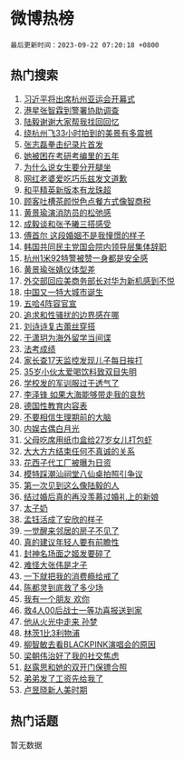 # 微博热榜

`最后更新时间：2023-09-22 07:20:18 +0800`

## 热门搜索

1. [习近平将出席杭州亚运会开幕式](https://m.weibo.cn/search?containerid=100103type%3D1%26t%3D10%26q%3D%23%E4%B9%A0%E8%BF%91%E5%B9%B3%E5%B0%86%E5%87%BA%E5%B8%AD%E6%9D%AD%E5%B7%9E%E4%BA%9A%E8%BF%90%E4%BC%9A%E5%BC%80%E5%B9%95%E5%BC%8F%23&stream_entry_id=51&isnewpage=1&extparam=seat%3D1%26c_type%3D51%26filter_type%3Drealtimehot%26pos%3D0%26stream_entry_id%3D51%26q%3D%2523%25E4%25B9%25A0%25E8%25BF%2591%25E5%25B9%25B3%25E5%25B0%2586%25E5%2587%25BA%25E5%25B8%25AD%25E6%259D%25AD%25E5%25B7%259E%25E4%25BA%259A%25E8%25BF%2590%25E4%25BC%259A%25E5%25BC%2580%25E5%25B9%2595%25E5%25BC%258F%2523%26dgr%3D0%26cate%3D10103%26display_time%3D1695338412%26pre_seqid%3D1695338412442017596204)
1. [港星张智霖到警署协助调查](https://m.weibo.cn/search?containerid=100103type%3D1%26t%3D10%26q%3D%23%E6%B8%AF%E6%98%9F%E5%BC%A0%E6%99%BA%E9%9C%96%E5%88%B0%E8%AD%A6%E7%BD%B2%E5%8D%8F%E5%8A%A9%E8%B0%83%E6%9F%A5%23&stream_entry_id=31&isnewpage=1&extparam=seat%3D1%26c_type%3D31%26flag%3D2%26pos%3D0%26cate%3D5001%26q%3D%2523%25E6%25B8%25AF%25E6%2598%259F%25E5%25BC%25A0%25E6%2599%25BA%25E9%259C%2596%25E5%2588%25B0%25E8%25AD%25A6%25E7%25BD%25B2%25E5%258D%258F%25E5%258A%25A9%25E8%25B0%2583%25E6%259F%25A5%2523%26dgr%3D0%26realpos%3D1%26lcate%3D5001%26stream_entry_id%3D31%26band_rank%3D1%26filter_type%3Drealtimehot%26display_time%3D1695338412%26pre_seqid%3D1695338412442017596204)
1. [陆毅谢谢大家帮我找回回忆](https://m.weibo.cn/search?containerid=100103type%3D1%26t%3D10%26q%3D%E9%99%86%E6%AF%85%E8%B0%A2%E8%B0%A2%E5%A4%A7%E5%AE%B6%E5%B8%AE%E6%88%91%E6%89%BE%E5%9B%9E%E5%9B%9E%E5%BF%86&stream_entry_id=31&isnewpage=1&extparam=seat%3D1%26c_type%3D31%26flag%3D2%26pos%3D1%26cate%3D5001%26q%3D%25E9%2599%2586%25E6%25AF%2585%25E8%25B0%25A2%25E8%25B0%25A2%25E5%25A4%25A7%25E5%25AE%25B6%25E5%25B8%25AE%25E6%2588%2591%25E6%2589%25BE%25E5%259B%259E%25E5%259B%259E%25E5%25BF%2586%26dgr%3D0%26realpos%3D2%26lcate%3D5001%26stream_entry_id%3D31%26band_rank%3D2%26filter_type%3Drealtimehot%26display_time%3D1695338412%26pre_seqid%3D1695338412442017596204)
1. [绕杭州飞33小时拍到的美景有多震撼](https://m.weibo.cn/search?containerid=100103type%3D1%26t%3D10%26q%3D%23%E7%BB%95%E6%9D%AD%E5%B7%9E%E9%A3%9E33%E5%B0%8F%E6%97%B6%E6%8B%8D%E5%88%B0%E7%9A%84%E7%BE%8E%E6%99%AF%E6%9C%89%E5%A4%9A%E9%9C%87%E6%92%BC%23&stream_entry_id=31&isnewpage=1&extparam=seat%3D1%26c_type%3D31%26flag%3D0%26pos%3D2%26cate%3D5001%26q%3D%2523%25E7%25BB%2595%25E6%259D%25AD%25E5%25B7%259E%25E9%25A3%259E33%25E5%25B0%258F%25E6%2597%25B6%25E6%258B%258D%25E5%2588%25B0%25E7%259A%2584%25E7%25BE%258E%25E6%2599%25AF%25E6%259C%2589%25E5%25A4%259A%25E9%259C%2587%25E6%2592%25BC%2523%26dgr%3D0%26realpos%3D3%26lcate%3D5001%26stream_entry_id%3D31%26band_rank%3D3%26filter_type%3Drealtimehot%26display_time%3D1695338412%26pre_seqid%3D1695338412442017596204)
1. [张志磊拳击纪录片首发](https://m.weibo.cn/search?containerid=100103type%3D1%26t%3D10%26q%3D%23%E5%BC%A0%E5%BF%97%E7%A3%8A%E6%8B%B3%E5%87%BB%E7%BA%AA%E5%BD%95%E7%89%87%E9%A6%96%E5%8F%91%23&stream_entry_id=31&isnewpage=1&extparam=seat%3D1%26c_type%3D31%26filter_type%3Drealtimehot%26pos%3D3%26cate%3D5001%26q%3D%2523%25E5%25BC%25A0%25E5%25BF%2597%25E7%25A3%258A%25E6%258B%25B3%25E5%2587%25BB%25E7%25BA%25AA%25E5%25BD%2595%25E7%2589%2587%25E9%25A6%2596%25E5%258F%2591%2523%26dgr%3D0%26adid%3D204481%26is_ad_pos%3D1%26stream_entry_id%3D31%26band_rank%3D4%26lcate%3D5001%26display_time%3D1695338412%26pre_seqid%3D1695338412442017596204)
1. [她被困在考研考编里的五年](https://m.weibo.cn/search?containerid=100103type%3D1%26t%3D10%26q%3D%23%E5%A5%B9%E8%A2%AB%E5%9B%B0%E5%9C%A8%E8%80%83%E7%A0%94%E8%80%83%E7%BC%96%E9%87%8C%E7%9A%84%E4%BA%94%E5%B9%B4%23&stream_entry_id=31&isnewpage=1&extparam=seat%3D1%26c_type%3D31%26flag%3D16%26pos%3D4%26cate%3D5001%26q%3D%2523%25E5%25A5%25B9%25E8%25A2%25AB%25E5%259B%25B0%25E5%259C%25A8%25E8%2580%2583%25E7%25A0%2594%25E8%2580%2583%25E7%25BC%2596%25E9%2587%258C%25E7%259A%2584%25E4%25BA%2594%25E5%25B9%25B4%2523%26dgr%3D0%26realpos%3D4%26lcate%3D5001%26stream_entry_id%3D31%26band_rank%3D4%26filter_type%3Drealtimehot%26display_time%3D1695338412%26pre_seqid%3D1695338412442017596204)
1. [为什么说女生要分开腿坐](https://m.weibo.cn/search?containerid=100103type%3D1%26t%3D10%26q%3D%E4%B8%BA%E4%BB%80%E4%B9%88%E8%AF%B4%E5%A5%B3%E7%94%9F%E8%A6%81%E5%88%86%E5%BC%80%E8%85%BF%E5%9D%90&stream_entry_id=31&isnewpage=1&extparam=seat%3D1%26c_type%3D31%26flag%3D2%26pos%3D5%26cate%3D5001%26q%3D%25E4%25B8%25BA%25E4%25BB%2580%25E4%25B9%2588%25E8%25AF%25B4%25E5%25A5%25B3%25E7%2594%259F%25E8%25A6%2581%25E5%2588%2586%25E5%25BC%2580%25E8%2585%25BF%25E5%259D%2590%26dgr%3D0%26realpos%3D5%26lcate%3D5001%26stream_entry_id%3D31%26band_rank%3D5%26filter_type%3Drealtimehot%26display_time%3D1695338412%26pre_seqid%3D1695338412442017596204)
1. [网红老婆爱吃巧乐兹发文道歉](https://m.weibo.cn/search?containerid=100103type%3D1%26t%3D10%26q%3D%23%E7%BD%91%E7%BA%A2%E8%80%81%E5%A9%86%E7%88%B1%E5%90%83%E5%B7%A7%E4%B9%90%E5%85%B9%E5%8F%91%E6%96%87%E9%81%93%E6%AD%89%23&stream_entry_id=31&isnewpage=1&extparam=seat%3D1%26c_type%3D31%26flag%3D0%26pos%3D6%26cate%3D5001%26q%3D%2523%25E7%25BD%2591%25E7%25BA%25A2%25E8%2580%2581%25E5%25A9%2586%25E7%2588%25B1%25E5%2590%2583%25E5%25B7%25A7%25E4%25B9%2590%25E5%2585%25B9%25E5%258F%2591%25E6%2596%2587%25E9%2581%2593%25E6%25AD%2589%2523%26dgr%3D0%26realpos%3D6%26lcate%3D5001%26stream_entry_id%3D31%26band_rank%3D6%26filter_type%3Drealtimehot%26display_time%3D1695338412%26pre_seqid%3D1695338412442017596204)
1. [和平精英新版本有龙珠超](https://m.weibo.cn/search?containerid=100103type%3D1%26t%3D10%26q%3D%23%E5%92%8C%E5%B9%B3%E7%B2%BE%E8%8B%B1%E6%96%B0%E7%89%88%E6%9C%AC%E6%9C%89%E9%BE%99%E7%8F%A0%E8%B6%85%23&stream_entry_id=31&isnewpage=1&extparam=seat%3D1%26c_type%3D31%26filter_type%3Drealtimehot%26pos%3D7%26cate%3D5001%26q%3D%2523%25E5%2592%258C%25E5%25B9%25B3%25E7%25B2%25BE%25E8%258B%25B1%25E6%2596%25B0%25E7%2589%2588%25E6%259C%25AC%25E6%259C%2589%25E9%25BE%2599%25E7%258F%25A0%25E8%25B6%2585%2523%26dgr%3D0%26adid%3D204520%26is_ad_pos%3D1%26topic_ad%3D1%26stream_entry_id%3D31%26band_rank%3D7%26lcate%3D5001%26display_time%3D1695338412%26pre_seqid%3D1695338412442017596204)
1. [顾客吐槽茶颜悦色点餐方式像智商税](https://m.weibo.cn/search?containerid=100103type%3D1%26t%3D10%26q%3D%23%E9%A1%BE%E5%AE%A2%E5%90%90%E6%A7%BD%E8%8C%B6%E9%A2%9C%E6%82%A6%E8%89%B2%E7%82%B9%E9%A4%90%E6%96%B9%E5%BC%8F%E5%83%8F%E6%99%BA%E5%95%86%E7%A8%8E%23&stream_entry_id=31&isnewpage=1&extparam=seat%3D1%26c_type%3D31%26flag%3D0%26pos%3D8%26cate%3D5001%26q%3D%2523%25E9%25A1%25BE%25E5%25AE%25A2%25E5%2590%2590%25E6%25A7%25BD%25E8%258C%25B6%25E9%25A2%259C%25E6%2582%25A6%25E8%2589%25B2%25E7%2582%25B9%25E9%25A4%2590%25E6%2596%25B9%25E5%25BC%258F%25E5%2583%258F%25E6%2599%25BA%25E5%2595%2586%25E7%25A8%258E%2523%26dgr%3D0%26realpos%3D7%26lcate%3D5001%26stream_entry_id%3D31%26band_rank%3D7%26filter_type%3Drealtimehot%26display_time%3D1695338412%26pre_seqid%3D1695338412442017596204)
1. [黄景瑜演消防员的松弛感](https://m.weibo.cn/search?containerid=100103type%3D1%26t%3D10%26q%3D%E9%BB%84%E6%99%AF%E7%91%9C%E6%BC%94%E6%B6%88%E9%98%B2%E5%91%98%E7%9A%84%E6%9D%BE%E5%BC%9B%E6%84%9F&stream_entry_id=31&isnewpage=1&extparam=seat%3D1%26c_type%3D31%26flag%3D1%26pos%3D9%26cate%3D5001%26q%3D%25E9%25BB%2584%25E6%2599%25AF%25E7%2591%259C%25E6%25BC%2594%25E6%25B6%2588%25E9%2598%25B2%25E5%2591%2598%25E7%259A%2584%25E6%259D%25BE%25E5%25BC%259B%25E6%2584%259F%26dgr%3D0%26realpos%3D8%26lcate%3D5001%26stream_entry_id%3D31%26band_rank%3D8%26filter_type%3Drealtimehot%26display_time%3D1695338412%26pre_seqid%3D1695338412442017596204)
1. [成毅谈和张予曦三搭感受](https://m.weibo.cn/search?containerid=100103type%3D1%26t%3D10%26q%3D%23%E6%88%90%E6%AF%85%E8%B0%88%E5%92%8C%E5%BC%A0%E4%BA%88%E6%9B%A6%E4%B8%89%E6%90%AD%E6%84%9F%E5%8F%97%23&stream_entry_id=31&isnewpage=1&extparam=seat%3D1%26c_type%3D31%26flag%3D0%26pos%3D10%26cate%3D5001%26q%3D%2523%25E6%2588%2590%25E6%25AF%2585%25E8%25B0%2588%25E5%2592%258C%25E5%25BC%25A0%25E4%25BA%2588%25E6%259B%25A6%25E4%25B8%2589%25E6%2590%25AD%25E6%2584%259F%25E5%258F%2597%2523%26dgr%3D0%26realpos%3D9%26lcate%3D5001%26stream_entry_id%3D31%26band_rank%3D9%26filter_type%3Drealtimehot%26display_time%3D1695338412%26pre_seqid%3D1695338412442017596204)
1. [傅首尔 这段婚姻不是我憧憬的样子](https://m.weibo.cn/search?containerid=100103type%3D1%26t%3D10%26q%3D%E5%82%85%E9%A6%96%E5%B0%94+%E8%BF%99%E6%AE%B5%E5%A9%9A%E5%A7%BB%E4%B8%8D%E6%98%AF%E6%88%91%E6%86%A7%E6%86%AC%E7%9A%84%E6%A0%B7%E5%AD%90&stream_entry_id=31&isnewpage=1&extparam=seat%3D1%26c_type%3D31%26flag%3D0%26pos%3D11%26cate%3D5001%26q%3D%25E5%2582%2585%25E9%25A6%2596%25E5%25B0%2594%2520%25E8%25BF%2599%25E6%25AE%25B5%25E5%25A9%259A%25E5%25A7%25BB%25E4%25B8%258D%25E6%2598%25AF%25E6%2588%2591%25E6%2586%25A7%25E6%2586%25AC%25E7%259A%2584%25E6%25A0%25B7%25E5%25AD%2590%26dgr%3D0%26realpos%3D10%26lcate%3D5001%26stream_entry_id%3D31%26band_rank%3D10%26filter_type%3Drealtimehot%26display_time%3D1695338412%26pre_seqid%3D1695338412442017596204)
1. [韩国共同民主党国会院内领导层集体辞职](https://m.weibo.cn/search?containerid=100103type%3D1%26t%3D10%26q%3D%23%E9%9F%A9%E5%9B%BD%E5%85%B1%E5%90%8C%E6%B0%91%E4%B8%BB%E5%85%9A%E5%9B%BD%E4%BC%9A%E9%99%A2%E5%86%85%E9%A2%86%E5%AF%BC%E5%B1%82%E9%9B%86%E4%BD%93%E8%BE%9E%E8%81%8C%23&stream_entry_id=31&isnewpage=1&extparam=seat%3D1%26c_type%3D31%26flag%3D1%26pos%3D12%26cate%3D5001%26q%3D%2523%25E9%259F%25A9%25E5%259B%25BD%25E5%2585%25B1%25E5%2590%258C%25E6%25B0%2591%25E4%25B8%25BB%25E5%2585%259A%25E5%259B%25BD%25E4%25BC%259A%25E9%2599%25A2%25E5%2586%2585%25E9%25A2%2586%25E5%25AF%25BC%25E5%25B1%2582%25E9%259B%2586%25E4%25BD%2593%25E8%25BE%259E%25E8%2581%258C%2523%26dgr%3D0%26realpos%3D11%26lcate%3D5001%26stream_entry_id%3D31%26band_rank%3D11%26filter_type%3Drealtimehot%26display_time%3D1695338412%26pre_seqid%3D1695338412442017596204)
1. [杭州1米92特警被赞一身都是安全感](https://m.weibo.cn/search?containerid=100103type%3D1%26t%3D10%26q%3D%23%E6%9D%AD%E5%B7%9E1%E7%B1%B392%E7%89%B9%E8%AD%A6%E8%A2%AB%E8%B5%9E%E4%B8%80%E8%BA%AB%E9%83%BD%E6%98%AF%E5%AE%89%E5%85%A8%E6%84%9F%23&stream_entry_id=31&isnewpage=1&extparam=seat%3D1%26c_type%3D31%26flag%3D32768%26pos%3D13%26cate%3D5001%26q%3D%2523%25E6%259D%25AD%25E5%25B7%259E1%25E7%25B1%25B392%25E7%2589%25B9%25E8%25AD%25A6%25E8%25A2%25AB%25E8%25B5%259E%25E4%25B8%2580%25E8%25BA%25AB%25E9%2583%25BD%25E6%2598%25AF%25E5%25AE%2589%25E5%2585%25A8%25E6%2584%259F%2523%26dgr%3D0%26realpos%3D12%26lcate%3D5001%26stream_entry_id%3D31%26band_rank%3D12%26filter_type%3Drealtimehot%26display_time%3D1695338412%26pre_seqid%3D1695338412442017596204)
1. [黄景瑜张婧仪体型差](https://m.weibo.cn/search?containerid=100103type%3D1%26t%3D10%26q%3D%E9%BB%84%E6%99%AF%E7%91%9C%E5%BC%A0%E5%A9%A7%E4%BB%AA%E4%BD%93%E5%9E%8B%E5%B7%AE&stream_entry_id=31&isnewpage=1&extparam=seat%3D1%26c_type%3D31%26flag%3D0%26pos%3D14%26cate%3D5001%26q%3D%25E9%25BB%2584%25E6%2599%25AF%25E7%2591%259C%25E5%25BC%25A0%25E5%25A9%25A7%25E4%25BB%25AA%25E4%25BD%2593%25E5%259E%258B%25E5%25B7%25AE%26dgr%3D0%26realpos%3D13%26lcate%3D5001%26stream_entry_id%3D31%26band_rank%3D13%26filter_type%3Drealtimehot%26display_time%3D1695338412%26pre_seqid%3D1695338412442017596204)
1. [外交部回应美商务部长对华为新机感到不悦](https://m.weibo.cn/search?containerid=100103type%3D1%26t%3D10%26q%3D%23%E5%A4%96%E4%BA%A4%E9%83%A8%E5%9B%9E%E5%BA%94%E7%BE%8E%E5%95%86%E5%8A%A1%E9%83%A8%E9%95%BF%E5%AF%B9%E5%8D%8E%E4%B8%BA%E6%96%B0%E6%9C%BA%E6%84%9F%E5%88%B0%E4%B8%8D%E6%82%A6%23&stream_entry_id=31&isnewpage=1&extparam=seat%3D1%26c_type%3D31%26flag%3D0%26pos%3D15%26cate%3D5001%26q%3D%2523%25E5%25A4%2596%25E4%25BA%25A4%25E9%2583%25A8%25E5%259B%259E%25E5%25BA%2594%25E7%25BE%258E%25E5%2595%2586%25E5%258A%25A1%25E9%2583%25A8%25E9%2595%25BF%25E5%25AF%25B9%25E5%258D%258E%25E4%25B8%25BA%25E6%2596%25B0%25E6%259C%25BA%25E6%2584%259F%25E5%2588%25B0%25E4%25B8%258D%25E6%2582%25A6%2523%26dgr%3D0%26realpos%3D14%26lcate%3D5001%26stream_entry_id%3D31%26band_rank%3D14%26filter_type%3Drealtimehot%26display_time%3D1695338412%26pre_seqid%3D1695338412442017596204)
1. [中国又一特大城市诞生](https://m.weibo.cn/search?containerid=100103type%3D1%26t%3D10%26q%3D%23%E4%B8%AD%E5%9B%BD%E5%8F%88%E4%B8%80%E7%89%B9%E5%A4%A7%E5%9F%8E%E5%B8%82%E8%AF%9E%E7%94%9F%23&stream_entry_id=31&isnewpage=1&extparam=seat%3D1%26c_type%3D31%26flag%3D0%26pos%3D16%26cate%3D5001%26q%3D%2523%25E4%25B8%25AD%25E5%259B%25BD%25E5%258F%2588%25E4%25B8%2580%25E7%2589%25B9%25E5%25A4%25A7%25E5%259F%258E%25E5%25B8%2582%25E8%25AF%259E%25E7%2594%259F%2523%26dgr%3D0%26realpos%3D15%26lcate%3D5001%26stream_entry_id%3D31%26band_rank%3D15%26filter_type%3Drealtimehot%26display_time%3D1695338412%26pre_seqid%3D1695338412442017596204)
1. [五哈4阵容官宣](https://m.weibo.cn/search?containerid=100103type%3D1%26t%3D10%26q%3D%23%E4%BA%94%E5%93%884%E9%98%B5%E5%AE%B9%E5%AE%98%E5%AE%A3%23&stream_entry_id=31&isnewpage=1&extparam=seat%3D1%26c_type%3D31%26flag%3D0%26pos%3D17%26cate%3D5001%26q%3D%2523%25E4%25BA%2594%25E5%2593%25884%25E9%2598%25B5%25E5%25AE%25B9%25E5%25AE%2598%25E5%25AE%25A3%2523%26dgr%3D0%26realpos%3D16%26lcate%3D5001%26stream_entry_id%3D31%26band_rank%3D16%26filter_type%3Drealtimehot%26display_time%3D1695338412%26pre_seqid%3D1695338412442017596204)
1. [追求和性骚扰的边界感在哪](https://m.weibo.cn/search?containerid=100103type%3D1%26t%3D10%26q%3D%23%E8%BF%BD%E6%B1%82%E5%92%8C%E6%80%A7%E9%AA%9A%E6%89%B0%E7%9A%84%E8%BE%B9%E7%95%8C%E6%84%9F%E5%9C%A8%E5%93%AA%23&stream_entry_id=31&isnewpage=1&extparam=seat%3D1%26c_type%3D31%26flag%3D0%26pos%3D18%26cate%3D5001%26q%3D%2523%25E8%25BF%25BD%25E6%25B1%2582%25E5%2592%258C%25E6%2580%25A7%25E9%25AA%259A%25E6%2589%25B0%25E7%259A%2584%25E8%25BE%25B9%25E7%2595%258C%25E6%2584%259F%25E5%259C%25A8%25E5%2593%25AA%2523%26dgr%3D0%26realpos%3D17%26lcate%3D5001%26stream_entry_id%3D31%26band_rank%3D17%26filter_type%3Drealtimehot%26display_time%3D1695338412%26pre_seqid%3D1695338412442017596204)
1. [刘诗诗复古蕾丝穿搭](https://m.weibo.cn/search?containerid=100103type%3D1%26t%3D10%26q%3D%23%E5%88%98%E8%AF%97%E8%AF%97%E5%A4%8D%E5%8F%A4%E8%95%BE%E4%B8%9D%E7%A9%BF%E6%90%AD%23&stream_entry_id=31&isnewpage=1&extparam=seat%3D1%26c_type%3D31%26flag%3D0%26pos%3D19%26cate%3D5001%26q%3D%2523%25E5%2588%2598%25E8%25AF%2597%25E8%25AF%2597%25E5%25A4%258D%25E5%258F%25A4%25E8%2595%25BE%25E4%25B8%259D%25E7%25A9%25BF%25E6%2590%25AD%2523%26dgr%3D0%26realpos%3D18%26lcate%3D5001%26stream_entry_id%3D31%26band_rank%3D18%26filter_type%3Drealtimehot%26display_time%3D1695338412%26pre_seqid%3D1695338412442017596204)
1. [于潇玥为海外留学当间谍](https://m.weibo.cn/search?containerid=100103type%3D1%26t%3D10%26q%3D%23%E4%BA%8E%E6%BD%87%E7%8E%A5%E4%B8%BA%E6%B5%B7%E5%A4%96%E7%95%99%E5%AD%A6%E5%BD%93%E9%97%B4%E8%B0%8D%23&stream_entry_id=31&isnewpage=1&extparam=seat%3D1%26c_type%3D31%26flag%3D1%26pos%3D20%26cate%3D5001%26q%3D%2523%25E4%25BA%258E%25E6%25BD%2587%25E7%258E%25A5%25E4%25B8%25BA%25E6%25B5%25B7%25E5%25A4%2596%25E7%2595%2599%25E5%25AD%25A6%25E5%25BD%2593%25E9%2597%25B4%25E8%25B0%258D%2523%26dgr%3D0%26realpos%3D19%26lcate%3D5001%26stream_entry_id%3D31%26band_rank%3D19%26filter_type%3Drealtimehot%26display_time%3D1695338412%26pre_seqid%3D1695338412442017596204)
1. [法考成绩](https://m.weibo.cn/search?containerid=100103type%3D1%26t%3D10%26q%3D%E6%B3%95%E8%80%83%E6%88%90%E7%BB%A9&stream_entry_id=31&isnewpage=1&extparam=seat%3D1%26c_type%3D31%26flag%3D0%26pos%3D21%26cate%3D5001%26q%3D%25E6%25B3%2595%25E8%2580%2583%25E6%2588%2590%25E7%25BB%25A9%26dgr%3D0%26realpos%3D20%26lcate%3D5001%26stream_entry_id%3D31%26band_rank%3D20%26filter_type%3Drealtimehot%26display_time%3D1695338412%26pre_seqid%3D1695338412442017596204)
1. [家长查17天监控发现儿子每日挨打](https://m.weibo.cn/search?containerid=100103type%3D1%26t%3D10%26q%3D%23%E5%AE%B6%E9%95%BF%E6%9F%A517%E5%A4%A9%E7%9B%91%E6%8E%A7%E5%8F%91%E7%8E%B0%E5%84%BF%E5%AD%90%E6%AF%8F%E6%97%A5%E6%8C%A8%E6%89%93%23&stream_entry_id=31&isnewpage=1&extparam=seat%3D1%26c_type%3D31%26flag%3D1%26pos%3D22%26cate%3D5001%26q%3D%2523%25E5%25AE%25B6%25E9%2595%25BF%25E6%259F%25A517%25E5%25A4%25A9%25E7%259B%2591%25E6%258E%25A7%25E5%258F%2591%25E7%258E%25B0%25E5%2584%25BF%25E5%25AD%2590%25E6%25AF%258F%25E6%2597%25A5%25E6%258C%25A8%25E6%2589%2593%2523%26dgr%3D0%26realpos%3D21%26lcate%3D5001%26stream_entry_id%3D31%26band_rank%3D21%26filter_type%3Drealtimehot%26display_time%3D1695338412%26pre_seqid%3D1695338412442017596204)
1. [35岁小伙太爱喝饮料致双目失明](https://m.weibo.cn/search?containerid=100103type%3D1%26t%3D10%26q%3D%2335%E5%B2%81%E5%B0%8F%E4%BC%99%E5%A4%AA%E7%88%B1%E5%96%9D%E9%A5%AE%E6%96%99%E8%87%B4%E5%8F%8C%E7%9B%AE%E5%A4%B1%E6%98%8E%23&stream_entry_id=31&isnewpage=1&extparam=seat%3D1%26c_type%3D31%26flag%3D0%26pos%3D23%26cate%3D5001%26q%3D%252335%25E5%25B2%2581%25E5%25B0%258F%25E4%25BC%2599%25E5%25A4%25AA%25E7%2588%25B1%25E5%2596%259D%25E9%25A5%25AE%25E6%2596%2599%25E8%2587%25B4%25E5%258F%258C%25E7%259B%25AE%25E5%25A4%25B1%25E6%2598%258E%2523%26dgr%3D0%26realpos%3D22%26lcate%3D5001%26stream_entry_id%3D31%26band_rank%3D22%26filter_type%3Drealtimehot%26display_time%3D1695338412%26pre_seqid%3D1695338412442017596204)
1. [学校发的军训服过于透气了](https://m.weibo.cn/search?containerid=100103type%3D1%26t%3D10%26q%3D%E5%AD%A6%E6%A0%A1%E5%8F%91%E7%9A%84%E5%86%9B%E8%AE%AD%E6%9C%8D%E8%BF%87%E4%BA%8E%E9%80%8F%E6%B0%94%E4%BA%86&stream_entry_id=31&isnewpage=1&extparam=seat%3D1%26c_type%3D31%26flag%3D0%26pos%3D24%26cate%3D5001%26q%3D%25E5%25AD%25A6%25E6%25A0%25A1%25E5%258F%2591%25E7%259A%2584%25E5%2586%259B%25E8%25AE%25AD%25E6%259C%258D%25E8%25BF%2587%25E4%25BA%258E%25E9%2580%258F%25E6%25B0%2594%25E4%25BA%2586%26dgr%3D0%26realpos%3D23%26lcate%3D5001%26stream_entry_id%3D31%26band_rank%3D23%26filter_type%3Drealtimehot%26display_time%3D1695338412%26pre_seqid%3D1695338412442017596204)
1. [李泽锋 如果大海能够带走我的哀愁](https://m.weibo.cn/search?containerid=100103type%3D1%26t%3D10%26q%3D%E6%9D%8E%E6%B3%BD%E9%94%8B+%E5%A6%82%E6%9E%9C%E5%A4%A7%E6%B5%B7%E8%83%BD%E5%A4%9F%E5%B8%A6%E8%B5%B0%E6%88%91%E7%9A%84%E5%93%80%E6%84%81&stream_entry_id=31&isnewpage=1&extparam=seat%3D1%26c_type%3D31%26flag%3D0%26pos%3D25%26cate%3D5001%26q%3D%25E6%259D%258E%25E6%25B3%25BD%25E9%2594%258B%2520%25E5%25A6%2582%25E6%259E%259C%25E5%25A4%25A7%25E6%25B5%25B7%25E8%2583%25BD%25E5%25A4%259F%25E5%25B8%25A6%25E8%25B5%25B0%25E6%2588%2591%25E7%259A%2584%25E5%2593%2580%25E6%2584%2581%26dgr%3D0%26realpos%3D24%26lcate%3D5001%26stream_entry_id%3D31%26band_rank%3D24%26filter_type%3Drealtimehot%26display_time%3D1695338412%26pre_seqid%3D1695338412442017596204)
1. [德国性教育内容表](https://m.weibo.cn/search?containerid=100103type%3D1%26t%3D10%26q%3D%E5%BE%B7%E5%9B%BD%E6%80%A7%E6%95%99%E8%82%B2%E5%86%85%E5%AE%B9%E8%A1%A8&stream_entry_id=31&isnewpage=1&extparam=seat%3D1%26c_type%3D31%26flag%3D0%26pos%3D26%26cate%3D5001%26q%3D%25E5%25BE%25B7%25E5%259B%25BD%25E6%2580%25A7%25E6%2595%2599%25E8%2582%25B2%25E5%2586%2585%25E5%25AE%25B9%25E8%25A1%25A8%26dgr%3D0%26realpos%3D25%26lcate%3D5001%26stream_entry_id%3D31%26band_rank%3D25%26filter_type%3Drealtimehot%26display_time%3D1695338412%26pre_seqid%3D1695338412442017596204)
1. [不要相信生理期前的大脑](https://m.weibo.cn/search?containerid=100103type%3D1%26t%3D10%26q%3D%23%E4%B8%8D%E8%A6%81%E7%9B%B8%E4%BF%A1%E7%94%9F%E7%90%86%E6%9C%9F%E5%89%8D%E7%9A%84%E5%A4%A7%E8%84%91%23&stream_entry_id=31&isnewpage=1&extparam=seat%3D1%26c_type%3D31%26flag%3D0%26pos%3D27%26cate%3D5001%26q%3D%2523%25E4%25B8%258D%25E8%25A6%2581%25E7%259B%25B8%25E4%25BF%25A1%25E7%2594%259F%25E7%2590%2586%25E6%259C%259F%25E5%2589%258D%25E7%259A%2584%25E5%25A4%25A7%25E8%2584%2591%2523%26dgr%3D0%26realpos%3D26%26lcate%3D5001%26stream_entry_id%3D31%26band_rank%3D26%26filter_type%3Drealtimehot%26display_time%3D1695338412%26pre_seqid%3D1695338412442017596204)
1. [内娱古偶白月光](https://m.weibo.cn/search?containerid=100103type%3D1%26t%3D10%26q%3D%23%E5%86%85%E5%A8%B1%E5%8F%A4%E5%81%B6%E7%99%BD%E6%9C%88%E5%85%89%23&stream_entry_id=31&isnewpage=1&extparam=seat%3D1%26c_type%3D31%26flag%3D0%26pos%3D28%26cate%3D5001%26q%3D%2523%25E5%2586%2585%25E5%25A8%25B1%25E5%258F%25A4%25E5%2581%25B6%25E7%2599%25BD%25E6%259C%2588%25E5%2585%2589%2523%26dgr%3D0%26realpos%3D27%26lcate%3D5001%26stream_entry_id%3D31%26band_rank%3D27%26filter_type%3Drealtimehot%26display_time%3D1695338412%26pre_seqid%3D1695338412442017596204)
1. [父母吃席用纸巾盒给27岁女儿打包虾](https://m.weibo.cn/search?containerid=100103type%3D1%26t%3D10%26q%3D%23%E7%88%B6%E6%AF%8D%E5%90%83%E5%B8%AD%E7%94%A8%E7%BA%B8%E5%B7%BE%E7%9B%92%E7%BB%9927%E5%B2%81%E5%A5%B3%E5%84%BF%E6%89%93%E5%8C%85%E8%99%BE%23&stream_entry_id=31&isnewpage=1&extparam=seat%3D1%26c_type%3D31%26flag%3D32768%26pos%3D29%26cate%3D5001%26q%3D%2523%25E7%2588%25B6%25E6%25AF%258D%25E5%2590%2583%25E5%25B8%25AD%25E7%2594%25A8%25E7%25BA%25B8%25E5%25B7%25BE%25E7%259B%2592%25E7%25BB%259927%25E5%25B2%2581%25E5%25A5%25B3%25E5%2584%25BF%25E6%2589%2593%25E5%258C%2585%25E8%2599%25BE%2523%26dgr%3D0%26realpos%3D28%26lcate%3D5001%26stream_entry_id%3D31%26band_rank%3D28%26filter_type%3Drealtimehot%26display_time%3D1695338412%26pre_seqid%3D1695338412442017596204)
1. [大大方方结束任何不真诚的关系](https://m.weibo.cn/search?containerid=100103type%3D1%26t%3D10%26q%3D%E5%A4%A7%E5%A4%A7%E6%96%B9%E6%96%B9%E7%BB%93%E6%9D%9F%E4%BB%BB%E4%BD%95%E4%B8%8D%E7%9C%9F%E8%AF%9A%E7%9A%84%E5%85%B3%E7%B3%BB&stream_entry_id=31&isnewpage=1&extparam=seat%3D1%26c_type%3D31%26flag%3D1%26pos%3D30%26cate%3D5001%26q%3D%25E5%25A4%25A7%25E5%25A4%25A7%25E6%2596%25B9%25E6%2596%25B9%25E7%25BB%2593%25E6%259D%259F%25E4%25BB%25BB%25E4%25BD%2595%25E4%25B8%258D%25E7%259C%259F%25E8%25AF%259A%25E7%259A%2584%25E5%2585%25B3%25E7%25B3%25BB%26dgr%3D0%26realpos%3D29%26lcate%3D5001%26stream_entry_id%3D31%26band_rank%3D29%26filter_type%3Drealtimehot%26display_time%3D1695338412%26pre_seqid%3D1695338412442017596204)
1. [花西子代工厂被曝为日资](https://m.weibo.cn/search?containerid=100103type%3D1%26t%3D10%26q%3D%23%E8%8A%B1%E8%A5%BF%E5%AD%90%E4%BB%A3%E5%B7%A5%E5%8E%82%E8%A2%AB%E6%9B%9D%E4%B8%BA%E6%97%A5%E8%B5%84%23&stream_entry_id=31&isnewpage=1&extparam=seat%3D1%26c_type%3D31%26flag%3D1%26pos%3D31%26cate%3D5001%26q%3D%2523%25E8%258A%25B1%25E8%25A5%25BF%25E5%25AD%2590%25E4%25BB%25A3%25E5%25B7%25A5%25E5%258E%2582%25E8%25A2%25AB%25E6%259B%259D%25E4%25B8%25BA%25E6%2597%25A5%25E8%25B5%2584%2523%26dgr%3D0%26realpos%3D30%26lcate%3D5001%26stream_entry_id%3D31%26band_rank%3D30%26filter_type%3Drealtimehot%26display_time%3D1695338412%26pre_seqid%3D1695338412442017596204)
1. [模特踩潮汕祠堂八仙桌拍照引争议](https://m.weibo.cn/search?containerid=100103type%3D1%26t%3D10%26q%3D%23%E6%A8%A1%E7%89%B9%E8%B8%A9%E6%BD%AE%E6%B1%95%E7%A5%A0%E5%A0%82%E5%85%AB%E4%BB%99%E6%A1%8C%E6%8B%8D%E7%85%A7%E5%BC%95%E4%BA%89%E8%AE%AE%23&stream_entry_id=31&isnewpage=1&extparam=seat%3D1%26c_type%3D31%26flag%3D0%26pos%3D32%26cate%3D5001%26q%3D%2523%25E6%25A8%25A1%25E7%2589%25B9%25E8%25B8%25A9%25E6%25BD%25AE%25E6%25B1%2595%25E7%25A5%25A0%25E5%25A0%2582%25E5%2585%25AB%25E4%25BB%2599%25E6%25A1%258C%25E6%258B%258D%25E7%2585%25A7%25E5%25BC%2595%25E4%25BA%2589%25E8%25AE%25AE%2523%26dgr%3D0%26realpos%3D31%26lcate%3D5001%26stream_entry_id%3D31%26band_rank%3D31%26filter_type%3Drealtimehot%26display_time%3D1695338412%26pre_seqid%3D1695338412442017596204)
1. [第一次见到这么像陆毅的人](https://m.weibo.cn/search?containerid=100103type%3D1%26t%3D10%26q%3D%23%E7%AC%AC%E4%B8%80%E6%AC%A1%E8%A7%81%E5%88%B0%E8%BF%99%E4%B9%88%E5%83%8F%E9%99%86%E6%AF%85%E7%9A%84%E4%BA%BA%23&stream_entry_id=31&isnewpage=1&extparam=seat%3D1%26c_type%3D31%26flag%3D0%26pos%3D33%26cate%3D5001%26q%3D%2523%25E7%25AC%25AC%25E4%25B8%2580%25E6%25AC%25A1%25E8%25A7%2581%25E5%2588%25B0%25E8%25BF%2599%25E4%25B9%2588%25E5%2583%258F%25E9%2599%2586%25E6%25AF%2585%25E7%259A%2584%25E4%25BA%25BA%2523%26dgr%3D0%26realpos%3D32%26lcate%3D5001%26stream_entry_id%3D31%26band_rank%3D32%26filter_type%3Drealtimehot%26display_time%3D1695338412%26pre_seqid%3D1695338412442017596204)
1. [结过婚后真的再没羡慕过婚礼上的新娘](https://m.weibo.cn/search?containerid=100103type%3D1%26t%3D10%26q%3D%E7%BB%93%E8%BF%87%E5%A9%9A%E5%90%8E%E7%9C%9F%E7%9A%84%E5%86%8D%E6%B2%A1%E7%BE%A1%E6%85%95%E8%BF%87%E5%A9%9A%E7%A4%BC%E4%B8%8A%E7%9A%84%E6%96%B0%E5%A8%98&stream_entry_id=31&isnewpage=1&extparam=seat%3D1%26c_type%3D31%26flag%3D0%26pos%3D34%26cate%3D5001%26q%3D%25E7%25BB%2593%25E8%25BF%2587%25E5%25A9%259A%25E5%2590%258E%25E7%259C%259F%25E7%259A%2584%25E5%2586%258D%25E6%25B2%25A1%25E7%25BE%25A1%25E6%2585%2595%25E8%25BF%2587%25E5%25A9%259A%25E7%25A4%25BC%25E4%25B8%258A%25E7%259A%2584%25E6%2596%25B0%25E5%25A8%2598%26dgr%3D0%26realpos%3D33%26lcate%3D5001%26stream_entry_id%3D31%26band_rank%3D33%26filter_type%3Drealtimehot%26display_time%3D1695338412%26pre_seqid%3D1695338412442017596204)
1. [太子奶](https://m.weibo.cn/search?containerid=100103type%3D1%26t%3D10%26q%3D%E5%A4%AA%E5%AD%90%E5%A5%B6&stream_entry_id=31&isnewpage=1&extparam=seat%3D1%26c_type%3D31%26flag%3D0%26pos%3D35%26cate%3D5001%26q%3D%25E5%25A4%25AA%25E5%25AD%2590%25E5%25A5%25B6%26dgr%3D0%26realpos%3D34%26lcate%3D5001%26stream_entry_id%3D31%26band_rank%3D34%26filter_type%3Drealtimehot%26display_time%3D1695338412%26pre_seqid%3D1695338412442017596204)
1. [孟钰活成了安欣的样子](https://m.weibo.cn/search?containerid=100103type%3D1%26t%3D10%26q%3D%23%E5%AD%9F%E9%92%B0%E6%B4%BB%E6%88%90%E4%BA%86%E5%AE%89%E6%AC%A3%E7%9A%84%E6%A0%B7%E5%AD%90%23&stream_entry_id=31&isnewpage=1&extparam=seat%3D1%26c_type%3D31%26flag%3D0%26pos%3D36%26cate%3D5001%26q%3D%2523%25E5%25AD%259F%25E9%2592%25B0%25E6%25B4%25BB%25E6%2588%2590%25E4%25BA%2586%25E5%25AE%2589%25E6%25AC%25A3%25E7%259A%2584%25E6%25A0%25B7%25E5%25AD%2590%2523%26dgr%3D0%26realpos%3D35%26lcate%3D5001%26stream_entry_id%3D31%26band_rank%3D35%26filter_type%3Drealtimehot%26display_time%3D1695338412%26pre_seqid%3D1695338412442017596204)
1. [一觉醒来邻居的房子不见了](https://m.weibo.cn/search?containerid=100103type%3D1%26t%3D10%26q%3D%23%E4%B8%80%E8%A7%89%E9%86%92%E6%9D%A5%E9%82%BB%E5%B1%85%E7%9A%84%E6%88%BF%E5%AD%90%E4%B8%8D%E8%A7%81%E4%BA%86%23&stream_entry_id=31&isnewpage=1&extparam=seat%3D1%26c_type%3D31%26flag%3D0%26pos%3D37%26cate%3D5001%26q%3D%2523%25E4%25B8%2580%25E8%25A7%2589%25E9%2586%2592%25E6%259D%25A5%25E9%2582%25BB%25E5%25B1%2585%25E7%259A%2584%25E6%2588%25BF%25E5%25AD%2590%25E4%25B8%258D%25E8%25A7%2581%25E4%25BA%2586%2523%26dgr%3D0%26realpos%3D36%26lcate%3D5001%26stream_entry_id%3D31%26band_rank%3D36%26filter_type%3Drealtimehot%26display_time%3D1695338412%26pre_seqid%3D1695338412442017596204)
1. [真的建议年轻人要有前瞻性](https://m.weibo.cn/search?containerid=100103type%3D1%26t%3D10%26q%3D%23%E7%9C%9F%E7%9A%84%E5%BB%BA%E8%AE%AE%E5%B9%B4%E8%BD%BB%E4%BA%BA%E8%A6%81%E6%9C%89%E5%89%8D%E7%9E%BB%E6%80%A7%23&stream_entry_id=31&isnewpage=1&extparam=seat%3D1%26c_type%3D31%26flag%3D0%26pos%3D38%26cate%3D5001%26q%3D%2523%25E7%259C%259F%25E7%259A%2584%25E5%25BB%25BA%25E8%25AE%25AE%25E5%25B9%25B4%25E8%25BD%25BB%25E4%25BA%25BA%25E8%25A6%2581%25E6%259C%2589%25E5%2589%258D%25E7%259E%25BB%25E6%2580%25A7%2523%26dgr%3D0%26realpos%3D37%26lcate%3D5001%26stream_entry_id%3D31%26band_rank%3D37%26filter_type%3Drealtimehot%26display_time%3D1695338412%26pre_seqid%3D1695338412442017596204)
1. [封神名场面之姬发要碎了](https://m.weibo.cn/search?containerid=100103type%3D1%26t%3D10%26q%3D%E5%B0%81%E7%A5%9E%E5%90%8D%E5%9C%BA%E9%9D%A2%E4%B9%8B%E5%A7%AC%E5%8F%91%E8%A6%81%E7%A2%8E%E4%BA%86&stream_entry_id=31&isnewpage=1&extparam=seat%3D1%26c_type%3D31%26flag%3D0%26pos%3D39%26cate%3D5001%26q%3D%25E5%25B0%2581%25E7%25A5%259E%25E5%2590%258D%25E5%259C%25BA%25E9%259D%25A2%25E4%25B9%258B%25E5%25A7%25AC%25E5%258F%2591%25E8%25A6%2581%25E7%25A2%258E%25E4%25BA%2586%26dgr%3D0%26realpos%3D38%26lcate%3D5001%26stream_entry_id%3D31%26band_rank%3D38%26filter_type%3Drealtimehot%26display_time%3D1695338412%26pre_seqid%3D1695338412442017596204)
1. [难怪大张伟是才子](https://m.weibo.cn/search?containerid=100103type%3D1%26t%3D10%26q%3D%23%E9%9A%BE%E6%80%AA%E5%A4%A7%E5%BC%A0%E4%BC%9F%E6%98%AF%E6%89%8D%E5%AD%90%23&stream_entry_id=31&isnewpage=1&extparam=seat%3D1%26c_type%3D31%26flag%3D0%26pos%3D40%26cate%3D5001%26q%3D%2523%25E9%259A%25BE%25E6%2580%25AA%25E5%25A4%25A7%25E5%25BC%25A0%25E4%25BC%259F%25E6%2598%25AF%25E6%2589%258D%25E5%25AD%2590%2523%26dgr%3D0%26realpos%3D39%26lcate%3D5001%26stream_entry_id%3D31%26band_rank%3D39%26filter_type%3Drealtimehot%26display_time%3D1695338412%26pre_seqid%3D1695338412442017596204)
1. [一下就把我的消费瘾给戒了](https://m.weibo.cn/search?containerid=100103type%3D1%26t%3D10%26q%3D%E4%B8%80%E4%B8%8B%E5%B0%B1%E6%8A%8A%E6%88%91%E7%9A%84%E6%B6%88%E8%B4%B9%E7%98%BE%E7%BB%99%E6%88%92%E4%BA%86&stream_entry_id=31&isnewpage=1&extparam=seat%3D1%26c_type%3D31%26flag%3D0%26pos%3D41%26cate%3D5001%26q%3D%25E4%25B8%2580%25E4%25B8%258B%25E5%25B0%25B1%25E6%258A%258A%25E6%2588%2591%25E7%259A%2584%25E6%25B6%2588%25E8%25B4%25B9%25E7%2598%25BE%25E7%25BB%2599%25E6%2588%2592%25E4%25BA%2586%26dgr%3D0%26realpos%3D40%26lcate%3D5001%26stream_entry_id%3D31%26band_rank%3D40%26filter_type%3Drealtimehot%26display_time%3D1695338412%26pre_seqid%3D1695338412442017596204)
1. [陈都灵到底救了多少场](https://m.weibo.cn/search?containerid=100103type%3D1%26t%3D10%26q%3D%23%E9%99%88%E9%83%BD%E7%81%B5%E5%88%B0%E5%BA%95%E6%95%91%E4%BA%86%E5%A4%9A%E5%B0%91%E5%9C%BA%23&stream_entry_id=31&isnewpage=1&extparam=seat%3D1%26c_type%3D31%26flag%3D0%26pos%3D42%26cate%3D5001%26q%3D%2523%25E9%2599%2588%25E9%2583%25BD%25E7%2581%25B5%25E5%2588%25B0%25E5%25BA%2595%25E6%2595%2591%25E4%25BA%2586%25E5%25A4%259A%25E5%25B0%2591%25E5%259C%25BA%2523%26dgr%3D0%26realpos%3D41%26lcate%3D5001%26stream_entry_id%3D31%26band_rank%3D41%26filter_type%3Drealtimehot%26display_time%3D1695338412%26pre_seqid%3D1695338412442017596204)
1. [我有一个朋友 欢你](https://m.weibo.cn/search?containerid=100103type%3D1%26t%3D10%26q%3D%E6%88%91%E6%9C%89%E4%B8%80%E4%B8%AA%E6%9C%8B%E5%8F%8B+%E6%AC%A2%E4%BD%A0&stream_entry_id=31&isnewpage=1&extparam=seat%3D1%26c_type%3D31%26flag%3D0%26pos%3D43%26cate%3D5001%26q%3D%25E6%2588%2591%25E6%259C%2589%25E4%25B8%2580%25E4%25B8%25AA%25E6%259C%258B%25E5%258F%258B%2520%25E6%25AC%25A2%25E4%25BD%25A0%26dgr%3D0%26realpos%3D42%26lcate%3D5001%26stream_entry_id%3D31%26band_rank%3D42%26filter_type%3Drealtimehot%26display_time%3D1695338412%26pre_seqid%3D1695338412442017596204)
1. [救4人00后战士一等功喜报送到家](https://m.weibo.cn/search?containerid=100103type%3D1%26t%3D10%26q%3D%23%E6%95%914%E4%BA%BA00%E5%90%8E%E6%88%98%E5%A3%AB%E4%B8%80%E7%AD%89%E5%8A%9F%E5%96%9C%E6%8A%A5%E9%80%81%E5%88%B0%E5%AE%B6%23&stream_entry_id=31&isnewpage=1&extparam=seat%3D1%26c_type%3D31%26flag%3D0%26pos%3D44%26cate%3D5001%26q%3D%2523%25E6%2595%25914%25E4%25BA%25BA00%25E5%2590%258E%25E6%2588%2598%25E5%25A3%25AB%25E4%25B8%2580%25E7%25AD%2589%25E5%258A%259F%25E5%2596%259C%25E6%258A%25A5%25E9%2580%2581%25E5%2588%25B0%25E5%25AE%25B6%2523%26dgr%3D0%26realpos%3D43%26lcate%3D5001%26stream_entry_id%3D31%26band_rank%3D43%26filter_type%3Drealtimehot%26display_time%3D1695338412%26pre_seqid%3D1695338412442017596204)
1. [他从火光中走来 孙梦](https://m.weibo.cn/search?containerid=100103type%3D1%26t%3D10%26q%3D%E4%BB%96%E4%BB%8E%E7%81%AB%E5%85%89%E4%B8%AD%E8%B5%B0%E6%9D%A5+%E5%AD%99%E6%A2%A6&stream_entry_id=31&isnewpage=1&extparam=seat%3D1%26c_type%3D31%26flag%3D0%26pos%3D45%26cate%3D5001%26q%3D%25E4%25BB%2596%25E4%25BB%258E%25E7%2581%25AB%25E5%2585%2589%25E4%25B8%25AD%25E8%25B5%25B0%25E6%259D%25A5%2520%25E5%25AD%2599%25E6%25A2%25A6%26dgr%3D0%26realpos%3D44%26lcate%3D5001%26stream_entry_id%3D31%26band_rank%3D44%26filter_type%3Drealtimehot%26display_time%3D1695338412%26pre_seqid%3D1695338412442017596204)
1. [林茨1比3利物浦](https://m.weibo.cn/search?containerid=100103type%3D1%26t%3D10%26q%3D%23%E6%9E%97%E8%8C%A81%E6%AF%943%E5%88%A9%E7%89%A9%E6%B5%A6%23&stream_entry_id=31&isnewpage=1&extparam=seat%3D1%26c_type%3D31%26flag%3D1%26pos%3D46%26cate%3D5001%26q%3D%2523%25E6%259E%2597%25E8%258C%25A81%25E6%25AF%25943%25E5%2588%25A9%25E7%2589%25A9%25E6%25B5%25A6%2523%26dgr%3D0%26realpos%3D45%26lcate%3D5001%26stream_entry_id%3D31%26band_rank%3D45%26filter_type%3Drealtimehot%26display_time%3D1695338412%26pre_seqid%3D1695338412442017596204)
1. [柳智敏去看BLACKPINK演唱会的原因](https://m.weibo.cn/search?containerid=100103type%3D1%26t%3D10%26q%3D%23%E6%9F%B3%E6%99%BA%E6%95%8F%E5%8E%BB%E7%9C%8BBLACKPINK%E6%BC%94%E5%94%B1%E4%BC%9A%E7%9A%84%E5%8E%9F%E5%9B%A0%23&stream_entry_id=31&isnewpage=1&extparam=seat%3D1%26c_type%3D31%26flag%3D0%26pos%3D47%26cate%3D5001%26q%3D%2523%25E6%259F%25B3%25E6%2599%25BA%25E6%2595%258F%25E5%258E%25BB%25E7%259C%258BBLACKPINK%25E6%25BC%2594%25E5%2594%25B1%25E4%25BC%259A%25E7%259A%2584%25E5%258E%259F%25E5%259B%25A0%2523%26dgr%3D0%26realpos%3D46%26lcate%3D5001%26stream_entry_id%3D31%26band_rank%3D46%26filter_type%3Drealtimehot%26display_time%3D1695338412%26pre_seqid%3D1695338412442017596204)
1. [梁朝伟治好了我的社交焦虑](https://m.weibo.cn/search?containerid=100103type%3D1%26t%3D10%26q%3D%23%E6%A2%81%E6%9C%9D%E4%BC%9F%E6%B2%BB%E5%A5%BD%E4%BA%86%E6%88%91%E7%9A%84%E7%A4%BE%E4%BA%A4%E7%84%A6%E8%99%91%23&stream_entry_id=31&isnewpage=1&extparam=seat%3D1%26c_type%3D31%26flag%3D0%26pos%3D48%26cate%3D5001%26q%3D%2523%25E6%25A2%2581%25E6%259C%259D%25E4%25BC%259F%25E6%25B2%25BB%25E5%25A5%25BD%25E4%25BA%2586%25E6%2588%2591%25E7%259A%2584%25E7%25A4%25BE%25E4%25BA%25A4%25E7%2584%25A6%25E8%2599%2591%2523%26dgr%3D0%26realpos%3D47%26lcate%3D5001%26stream_entry_id%3D31%26band_rank%3D47%26filter_type%3Drealtimehot%26display_time%3D1695338412%26pre_seqid%3D1695338412442017596204)
1. [赵露思和她的双开门保镖合照](https://m.weibo.cn/search?containerid=100103type%3D1%26t%3D10%26q%3D%23%E8%B5%B5%E9%9C%B2%E6%80%9D%E5%92%8C%E5%A5%B9%E7%9A%84%E5%8F%8C%E5%BC%80%E9%97%A8%E4%BF%9D%E9%95%96%E5%90%88%E7%85%A7%23&stream_entry_id=31&isnewpage=1&extparam=seat%3D1%26c_type%3D31%26flag%3D0%26pos%3D49%26cate%3D5001%26q%3D%2523%25E8%25B5%25B5%25E9%259C%25B2%25E6%2580%259D%25E5%2592%258C%25E5%25A5%25B9%25E7%259A%2584%25E5%258F%258C%25E5%25BC%2580%25E9%2597%25A8%25E4%25BF%259D%25E9%2595%2596%25E5%2590%2588%25E7%2585%25A7%2523%26dgr%3D0%26realpos%3D48%26lcate%3D5001%26stream_entry_id%3D31%26band_rank%3D48%26filter_type%3Drealtimehot%26display_time%3D1695338412%26pre_seqid%3D1695338412442017596204)
1. [弟弟发了工资先给我了](https://m.weibo.cn/search?containerid=100103type%3D1%26t%3D10%26q%3D%23%E5%BC%9F%E5%BC%9F%E5%8F%91%E4%BA%86%E5%B7%A5%E8%B5%84%E5%85%88%E7%BB%99%E6%88%91%E4%BA%86%23&stream_entry_id=31&isnewpage=1&extparam=seat%3D1%26c_type%3D31%26flag%3D0%26pos%3D50%26cate%3D5001%26q%3D%2523%25E5%25BC%259F%25E5%25BC%259F%25E5%258F%2591%25E4%25BA%2586%25E5%25B7%25A5%25E8%25B5%2584%25E5%2585%2588%25E7%25BB%2599%25E6%2588%2591%25E4%25BA%2586%2523%26dgr%3D0%26realpos%3D49%26lcate%3D5001%26stream_entry_id%3D31%26band_rank%3D49%26filter_type%3Drealtimehot%26display_time%3D1695338412%26pre_seqid%3D1695338412442017596204)
1. [卢昱晓新人美时期](https://m.weibo.cn/search?containerid=100103type%3D1%26t%3D10%26q%3D%23%E5%8D%A2%E6%98%B1%E6%99%93%E6%96%B0%E4%BA%BA%E7%BE%8E%E6%97%B6%E6%9C%9F%23&stream_entry_id=31&isnewpage=1&extparam=seat%3D1%26c_type%3D31%26flag%3D0%26pos%3D51%26cate%3D5001%26q%3D%2523%25E5%258D%25A2%25E6%2598%25B1%25E6%2599%2593%25E6%2596%25B0%25E4%25BA%25BA%25E7%25BE%258E%25E6%2597%25B6%25E6%259C%259F%2523%26dgr%3D0%26realpos%3D50%26lcate%3D5001%26stream_entry_id%3D31%26band_rank%3D50%26filter_type%3Drealtimehot%26display_time%3D1695338412%26pre_seqid%3D1695338412442017596204)

## 热门话题

暂无数据
